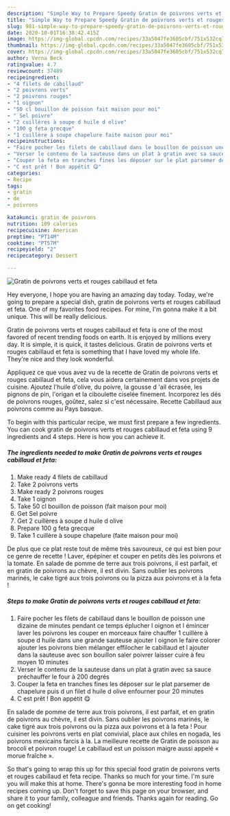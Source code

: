```yaml
---
description: "Simple Way to Prepare Speedy Gratin de poivrons verts et rouges cabillaud et feta"
title: "Simple Way to Prepare Speedy Gratin de poivrons verts et rouges cabillaud et feta"
slug: 981-simple-way-to-prepare-speedy-gratin-de-poivrons-verts-et-rouges-cabillaud-et-feta
date: 2020-10-01T16:38:42.415Z
image: https://img-global.cpcdn.com/recipes/33a5047fe3605cbf/751x532cq70/gratin-de-poivrons-verts-et-rouges-cabillaud-et-feta-photo-principale-de-la-recette.jpg
thumbnail: https://img-global.cpcdn.com/recipes/33a5047fe3605cbf/751x532cq70/gratin-de-poivrons-verts-et-rouges-cabillaud-et-feta-photo-principale-de-la-recette.jpg
cover: https://img-global.cpcdn.com/recipes/33a5047fe3605cbf/751x532cq70/gratin-de-poivrons-verts-et-rouges-cabillaud-et-feta-photo-principale-de-la-recette.jpg
author: Verna Beck
ratingvalue: 4.7
reviewcount: 37489
recipeingredient:
- "4 filets de cabillaud"
- "2 poivrons verts"
- "2 poivrons rouges"
- "1 oignon"
- "50 cl bouillon de poisson fait maison pour moi"
- " Sel poivre"
- "2 cuillères à soupe d huile d olive"
- "100 g feta grecque"
- "1 cuillère à soupe chapelure faite maison pour moi"
recipeinstructions:
- "Faire pocher les filets de cabillaud dans le bouillon de poisson une dizaine de minutes pendant ce temps éplucher l oignon et l émincer laver les poivrons les couper en morceaux faire chauffer 1 cuillère à soupe d huile dans une grande sauteuse ajouter l oignon le faire colorer ajouter les poivrons bien mélanger effilocher le cabillaud et l ajouter dans la sauteuse avec son bouillon saler poivrer laisser cuire à feu moyen 10 minutes"
- "Verser le contenu de la sauteuse dans un plat à gratin avec sa sauce préchauffer le four à 200 degrés"
- "Couper la feta en tranches fines les déposer sur le plat parsemer de chapelure puis d un filet d huile d olive enfourner pour 20 minutes"
- "C est prêt ! Bon appétit 😋"
categories:
- Recipe
tags:
- gratin
- de
- poivrons

katakunci: gratin de poivrons 
nutrition: 109 calories
recipecuisine: American
preptime: "PT14M"
cooktime: "PT57M"
recipeyield: "2"
recipecategory: Dessert

---
```



![Gratin de poivrons verts et rouges cabillaud et feta](https://img-global.cpcdn.com/recipes/33a5047fe3605cbf/751x532cq70/gratin-de-poivrons-verts-et-rouges-cabillaud-et-feta-photo-principale-de-la-recette.jpg)

Hey everyone, I hope you are having an amazing day today. Today, we're going to prepare a special dish, gratin de poivrons verts et rouges cabillaud et feta. One of my favorites food recipes. For mine, I'm gonna make it a bit unique. This will be really delicious.

Gratin de poivrons verts et rouges cabillaud et feta is one of the most favored of recent trending foods on earth. It is enjoyed by millions every day. It is simple, it is quick, it tastes delicious. Gratin de poivrons verts et rouges cabillaud et feta is something that I have loved my whole life. They're nice and they look wonderful.

Appliquez ce que vous avez vu de la recette de Gratin de poivrons verts et rouges cabillaud et feta, cela vous aidera certainement dans vos projets de cuisine. Ajoutez l&#39;huile d&#39;olive, du poivre, la gousse d &#39;ail écrasée, les pignons de pin, l&#39;origan et la ciboulette ciselée finement. Incorporez les dés de poivrons rouges, goûtez, salez si c&#39;est nécessaire. Recette Cabillaud aux poivrons comme au Pays basque.


To begin with this particular recipe, we must first prepare a few ingredients. You can cook gratin de poivrons verts et rouges cabillaud et feta using 9 ingredients and 4 steps. Here is how you can achieve it.

<!--inarticleads1-->

##### The ingredients needed to make Gratin de poivrons verts et rouges cabillaud et feta:

1. Make ready 4 filets de cabillaud
1. Take 2 poivrons verts
1. Make ready 2 poivrons rouges
1. Take 1 oignon
1. Take 50 cl bouillon de poisson (fait maison pour moi)
1. Get  Sel poivre
1. Get 2 cuillères à soupe d huile d olive
1. Prepare 100 g feta grecque
1. Take 1 cuillère à soupe chapelure (faite maison pour moi)


De plus que ce plat reste tout de même très savoureux, ce qui est bien pour ce genre de recette ! Laver, épépiner et couper en petits dès les poivrons et la tomate. En salade de pomme de terre aux trois poivrons, il est parfait, et en gratin de poivrons au chèvre, il est divin. Sans oublier les poivrons marinés, le cake tigré aux trois poivrons ou la pizza aux poivrons et à la feta ! 

<!--inarticleads2-->

##### Steps to make Gratin de poivrons verts et rouges cabillaud et feta:

1. Faire pocher les filets de cabillaud dans le bouillon de poisson une dizaine de minutes pendant ce temps éplucher l oignon et l émincer laver les poivrons les couper en morceaux faire chauffer 1 cuillère à soupe d huile dans une grande sauteuse ajouter l oignon le faire colorer ajouter les poivrons bien mélanger effilocher le cabillaud et l ajouter dans la sauteuse avec son bouillon saler poivrer laisser cuire à feu moyen 10 minutes
1. Verser le contenu de la sauteuse dans un plat à gratin avec sa sauce préchauffer le four à 200 degrés
1. Couper la feta en tranches fines les déposer sur le plat parsemer de chapelure puis d un filet d huile d olive enfourner pour 20 minutes
1. C est prêt ! Bon appétit 😋


En salade de pomme de terre aux trois poivrons, il est parfait, et en gratin de poivrons au chèvre, il est divin. Sans oublier les poivrons marinés, le cake tigré aux trois poivrons ou la pizza aux poivrons et à la feta ! Pour cuisiner les poivrons verts en plat convivial, place aux chiles en nogada, les poivrons mexicains farcis à la. La meilleure recette de Gratin de poisson au brocoli et poivron rouge! Le cabillaud est un poisson maigre aussi appelé « morue fraîche ». 

So that's going to wrap this up for this special food gratin de poivrons verts et rouges cabillaud et feta recipe. Thanks so much for your time. I'm sure you will make this at home. There's gonna be more interesting food in home recipes coming up. Don't forget to save this page on your browser, and share it to your family, colleague and friends. Thanks again for reading. Go on get cooking!
